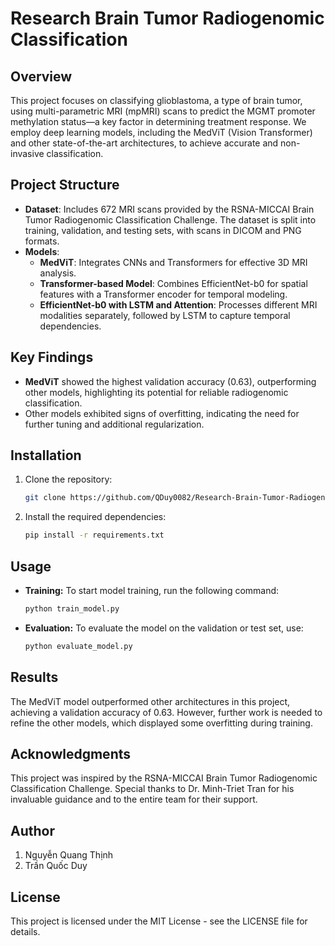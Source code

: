 # Research Brain Tumor Radiogenomic Classification

## Overview
This project focuses on classifying glioblastoma, a type of brain tumor, using multi-parametric MRI (mpMRI) scans to predict the MGMT promoter methylation status—a key factor in determining treatment response. We employ deep learning models, including the MedViT (Vision Transformer) and other state-of-the-art architectures, to achieve accurate and non-invasive classification.

## Project Structure
- **Dataset**: Includes 672 MRI scans provided by the RSNA-MICCAI Brain Tumor Radiogenomic Classification Challenge. The dataset is split into training, validation, and testing sets, with scans in DICOM and PNG formats.
- **Models**:
  - **MedViT**: Integrates CNNs and Transformers for effective 3D MRI analysis.
  - **Transformer-based Model**: Combines EfficientNet-b0 for spatial features with a Transformer encoder for temporal modeling.
  - **EfficientNet-b0 with LSTM and Attention**: Processes different MRI modalities separately, followed by LSTM to capture temporal dependencies.

## Key Findings
- **MedViT** showed the highest validation accuracy (0.63), outperforming other models, highlighting its potential for reliable radiogenomic classification.
- Other models exhibited signs of overfitting, indicating the need for further tuning and additional regularization.

## Installation
1. Clone the repository:
   ```bash
   git clone https://github.com/QDuy0082/Research-Brain-Tumor-Radiogenomic-Classification.git
2. Install the required dependencies:
   ```bash
   pip install -r requirements.txt
## Usage
- **Training:** To start model training, run the following command:
  ```bash
  python train_model.py
- **Evaluation:** To evaluate the model on the validation or test set, use:
   ```bash
   python evaluate_model.py
## Results
The MedViT model outperformed other architectures in this project, achieving a validation accuracy of 0.63. However, further work is needed to refine the other models, which displayed some overfitting during training.

## Acknowledgments
This project was inspired by the RSNA-MICCAI Brain Tumor Radiogenomic Classification Challenge. Special thanks to Dr. Minh-Triet Tran for his invaluable guidance and to the entire team for their support.

## Author
1. Nguyễn Quang Thịnh
2. Trần Quốc Duy
   
## License
This project is licensed under the MIT License - see the LICENSE file for details.




